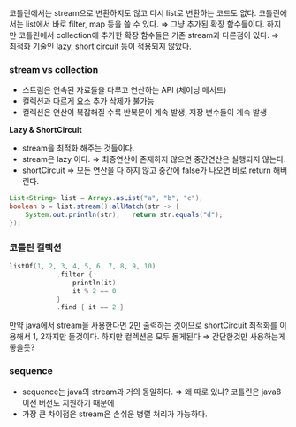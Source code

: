 코틀린에서는 stream으로 변환하지도 않고 다시 list로 변환하는 코드도 없다.
코틀린에서는 list에서 바로 filter, map 등을 쓸 수 있다. ⇒ 그냥 추가된 확장 함수들이다.
하지만 코틀린에서 collection에 추가한 확장 함수들은 기존 stream과 다른점이 있다.
⇒ 최적화 기술인 lazy, short circuit 등이 적용되지 않았다.

### stream vs collection

- 스트림은 연속된 자료들을 다루고 연산하는 API (체이닝 메서드)
- 컬렉션과 다르게 요소 추가 삭제가 불가능
- 컬렉션은 연산이 복잡해질 수록 반복문이 계속 발생, 저장 변수들이 계속 발생

**Lazy & ShortCircuit**

- stream을 최적화 해주는 것들이다.
- stream은 lazy 이다. ⇒ 최종연산이 존재하지 않으면 중간연산은 실행되지 않는다.
- shortCircuit ⇒ 모든 연산을 다 하지 않고 중간에 false가 나오면 바로 return 해버린다.

```java
List<String> list = Arrays.asList("a", "b", "c");
boolean b = list.stream().allMatch(str -> {   
	System.out.println(str);   return str.equals("d");
});
```

### 코틀린 컬렉션

```kotlin
listOf(1, 2, 3, 4, 5, 6, 7, 8, 9, 10)
            .filter {
                println(it)
                it % 2 == 0
            }
            .find { it == 2 }
```

만약 java에서 stream을 사용한다면 2만 출력하는 것이므로 shortCircuit 최적화를 이용해서 1, 2까지만 돌것이다. 하지만 컬렉션은 모두 돌게된다 ⇒ 간단한것만 사용하는게 좋을듯?

### sequence

- sequence는 java의 stream과 거의 동일하다. ⇒ 왜 따로 있냐? 코틀린은 java8이전 버전도 지원하기 때문에
- 가장 큰 차이점은 stream은 손쉬운 병렬 처리가 가능하다.